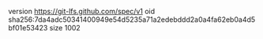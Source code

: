 version https://git-lfs.github.com/spec/v1
oid sha256:7da4adc50341400949e54d5235a71a2edebddd2a0a4fa62eb0a4d5bf01e53423
size 1002
